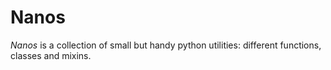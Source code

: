 # Nanos

*Nanos* is a collection of small but handy python utilities: different
functions, classes and mixins. 
